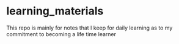 # learning_materials
This repo is mainly for notes that I keep for daily learning as to my commitment to becoming a life time learner

